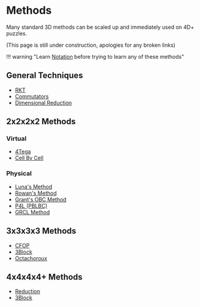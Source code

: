 # Methods

Many standard 3D methods can be scaled up and immediately used on 4D+ puzzles.

(This page is still under construction, apologies for any broken links)

!!! warning "Learn [Notation](notation.md) before trying to learn any of these methods"

## General Techniques

- [RKT](rkt.md)
- [Commutators](commutators.md)
- [Dimensional Reduction](dimensional-reduction.md)

## 2x2x2x2 Methods

### Virtual

- [4Tega](4tega.md)
- [Cell By Cell](cell-by-cell.md)

### Physical

- [Luna's Method](luna.md)
- [Rowan's Method](rowan.md)
- [Grant's OBC Method](grant.md)
- [P4L (PBLBC)](/p4l.md)
- [GRCL Method](grcl.md)

## 3x3x3x3 Methods

- [CFOP](cfop.md)
- [3Block](3block.md)
- [Octachoroux](octachoroux.md)

## 4x4x4x4+ Methods

- [Reduction](big-cube-reduction.md)
- [3Block](3block.md#big-cubes)
